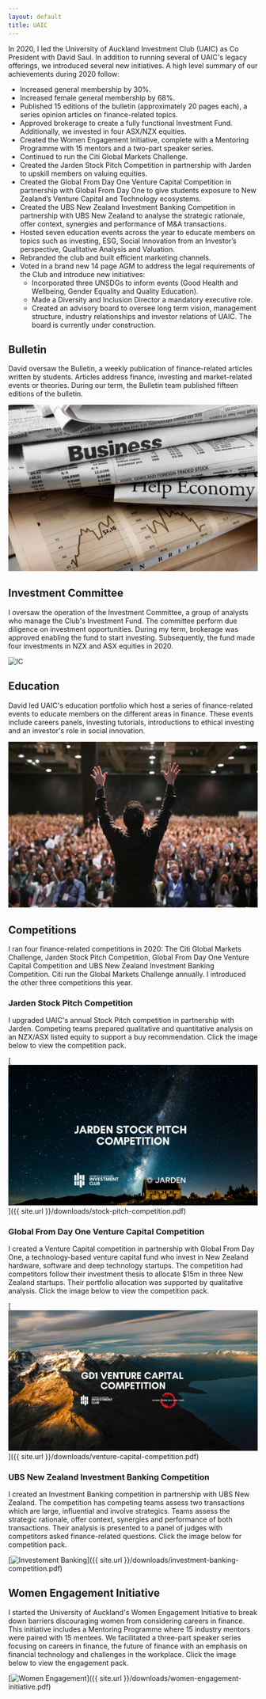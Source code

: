 ```yaml
---
layout: default
title: UAIC
---
```


In 2020, I led the University of Auckland Investment Club (UAIC) as Co President with David Saul. In addition to running several of UAIC's legacy offerings, we introduced several new initiatives. A high level summary of our achievements during 2020 follow:

* Increased general membership by 30%.
* Increased female general membership by 68%.
* Published 15 editions of the bulletin (approximately 20 pages each), a series opinion articles on finance-related topics.
* Approved brokerage to create a fully functional Investment Fund. Additionally, we invested in four ASX/NZX equities.
* Created the Women Engagement Initiative, complete with a Mentoring Programme with 15 mentors and a two-part speaker series.
* Continued to run the Citi Global Markets Challenge.
* Created the Jarden Stock Pitch Competition in partnership with Jarden to upskill members on valuing equities.
* Created the Global From Day One Venture Capital Competition in partnership with Global From Day One to give students exposure to New Zealand’s Venture Capital and Technology ecosystems.
* Created the UBS New Zealand Investment Banking Competition in partnership with UBS New Zealand to analyse the strategic rationale, offer context, synergies and performance of M&A transactions.
* Hosted seven education events across the year to educate members on topics such as investing, ESG, Social Innovation from an Investor’s perspective, Qualitative Analysis and Valuation.
* Rebranded the club and built efficient marketing channels.
* Voted in a brand new 14 page AGM to address the legal requirements of the Club and introduce new initiatives:
    * Incorporated three UNSDGs to inform events (Good Health and Wellbeing, Gender Equality and Quality Education).
    * Made a Diversity and Inclusion Director a mandatory executive role.
    * Created an advisory board to oversee long term vision, management structure, industry relationships and investor relations of UAIC. The board is currently under construction.

## **Bulletin**
David oversaw the Bulletin, a weekly publication of finance-related articles written by students. Articles address finance, investing and market-related events or theories. During our term, the Bulletin team published fifteen editions of the bulletin.

![ Bulletin](/assets/images/bulletin.jpeg)

## **Investment Committee**
I oversaw the operation of the Investment Committee, a group of analysts who manage the Club's Investment Fund. The committee perform due diligence on investment opportunities. During my term, brokerage was approved enabling the fund to start investing. Subsequently, the fund made four investments in NZX and ASX equities in 2020. 

![ IC ](/assets/images/IC.jpeg)

## **Education**
David led UAIC's education portfolio which host a series of finance-related events to educate members on the different areas in finance. These events include careers panels, investing tutorials, introductions to ethical investing and an investor's role in social innovation.

![ Education ](/assets/images/education.jpeg)

## **Competitions**
I ran four finance-related competitions in 2020: The Citi Global Markets Challenge, Jarden Stock Pitch Competition, Global From Day One Venture Capital Competition and UBS New Zealand Investment Banking Competition. Citi run the Global Markets Challenge annually.  I introduced the other three competitions this year.

### **Jarden Stock Pitch Competition**
I upgraded UAIC's annual Stock Pitch competition in partnership with Jarden. Competing teams prepared qualitative and
quantitative analysis on an NZX/ASX listed equity to support a buy recommendation. Click the image below to view the competition pack.

[![Stock Pitch](/assets/images/jsp.png)]({{ site.url }}/downloads/stock-pitch-competition.pdf)

### **Global From Day One Venture Capital Competition**
I created a Venture Capital competition in partnership with Global From Day One, a technology-based venture capital fund who invest in
New Zealand hardware, software and deep technology startups. The competition had competitors follow their investment thesis to allocate $15m in three New Zealand startups. Their portfolio allocation was supported by qualitative analysis. Click the image below to view the competition pack.

[![Venture Capital](/assets/images/VC.png)]({{ site.url }}/downloads/venture-capital-competition.pdf)

### **UBS New Zealand Investment Banking Competition**
I created an Investment Banking competition in partnership with UBS New Zealand. The competition has competing teams assess two transactions which are large, influential and involve strategics. Teams assess the strategic rationale, offer context, synergies and performance of both transactions. Their analysis is presented to a panel of judges with competitors asked finance-related questions.  Click the image below for competition pack.

[![Investement Banking](/assets/images/IB.png)]({{ site.url }}/downloads/investment-banking-competition.pdf)

## **Women Engagement Initiative**

I started the University of Auckland's Women Engagement Initiative to break down barriers discouraging women from considering careers in finance. This initiative includes a Mentoring Programme where 15 industry mentors were paired with 15 mentees. We facilitated a three-part speaker series focusing on careers in finance, the future of finance with an emphasis on financial technology and challenges in the workplace. Click the image below to view the engagement pack.

[![Women Engagement](/assets/images/wei.jpg)]({{ site.url }}/downloads/women-engagement-initiative.pdf)



